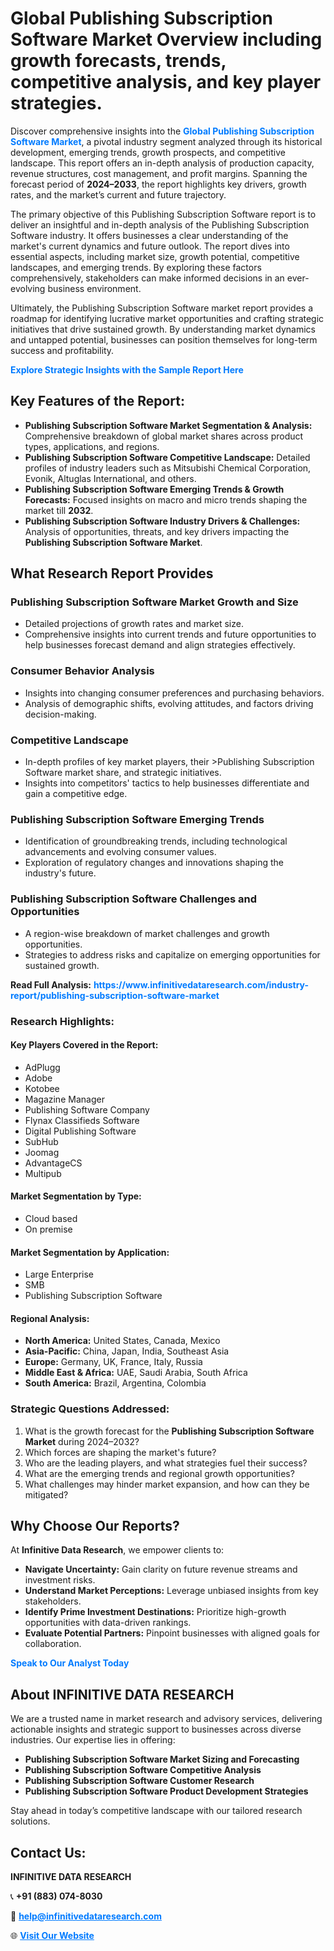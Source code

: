 <h1>Global Publishing Subscription Software Market Overview including growth forecasts, trends, competitive analysis, and key player strategies.</h1>
<p>
Discover comprehensive insights into the 
<a href="https://www.infinitivedataresearch.com/industry-report/publishing-subscription-software-market" rel="dofollow" style="color: #007BFF; text-decoration: none;"><strong>Global Publishing Subscription Software Market</strong></a>, a pivotal industry segment analyzed through its historical development, emerging trends, growth prospects, and competitive landscape. This report offers an in-depth analysis of production capacity, revenue structures, cost management, and profit margins. Spanning the forecast period of <strong>2024–2033</strong>, the report highlights key drivers, growth rates, and the market’s current and future trajectory.
</p>
<p>
The primary objective of this Publishing Subscription Software report is to deliver an insightful and in-depth analysis of the Publishing Subscription Software industry. It offers businesses a clear understanding of the market's current dynamics and future outlook. The report dives into essential aspects, including market size, growth potential, competitive landscapes, and emerging trends. By exploring these factors comprehensively, stakeholders can make informed decisions in an ever-evolving business environment.
</p>
<p>
Ultimately, the Publishing Subscription Software market report provides a roadmap for identifying lucrative market opportunities and crafting strategic initiatives that drive sustained growth. By understanding market dynamics and untapped potential, businesses can position themselves for long-term success and profitability.
</p>
<p>
<a href="https://www.infinitivedataresearch.com/request-sample/reportId=112369" style="color: #007BFF; text-decoration: none;"><strong>Explore Strategic Insights with the Sample Report Here</strong></a>
</p>

<h2>Key Features of the Report:</h2>
<ul>
<li><strong>Publishing Subscription Software Market Segmentation & Analysis:</strong> Comprehensive breakdown of global market shares across product types, applications, and regions.</li>
<li><strong>Publishing Subscription Software Competitive Landscape:</strong> Detailed profiles of industry leaders such as Mitsubishi Chemical Corporation, Evonik, Altuglas International, and others.</li>
<li><strong>Publishing Subscription Software Emerging Trends & Growth Forecasts:</strong> Focused insights on macro and micro trends shaping the market till <strong>2032</strong>.</li>
<li><strong>Publishing Subscription Software Industry Drivers & Challenges:</strong> Analysis of opportunities, threats, and key drivers impacting the <strong>Publishing Subscription Software Market</strong>.</li>
</ul>

<h2>What Research Report Provides</h2>
<h3>Publishing Subscription Software Market Growth and Size</h3>
<ul>
<li>Detailed projections of growth rates and market size.</li>
<li>Comprehensive insights into current trends and future opportunities to help businesses forecast demand and align strategies effectively.</li>
</ul>

<h3>Consumer Behavior Analysis</h3>
<ul>
<li>Insights into changing consumer preferences and purchasing behaviors.</li>
<li>Analysis of demographic shifts, evolving attitudes, and factors driving decision-making.</li>
</ul>

<h3>Competitive Landscape</h3>
<ul>
<li>In-depth profiles of key market players, their >Publishing Subscription Software market share, and strategic initiatives.</li>
<li>Insights into competitors' tactics to help businesses differentiate and gain a competitive edge.</li>
</ul>

<h3>Publishing Subscription Software Emerging Trends</h3>
<ul>
<li>Identification of groundbreaking trends, including technological advancements and evolving consumer values.</li>
<li>Exploration of regulatory changes and innovations shaping the industry's future.</li>
</ul>

<h3>Publishing Subscription Software Challenges and Opportunities</h3>
<ul>
<li>A region-wise breakdown of market challenges and growth opportunities.</li>
<li>Strategies to address risks and capitalize on emerging opportunities for sustained growth.</li>
</ul>
<p><strong>Read Full Analysis:</strong> <a href="https://www.infinitivedataresearch.com/industry-report/publishing-subscription-software-market" rel="dofollow" style="color: #007BFF; text-decoration: none;"><strong>https://www.infinitivedataresearch.com/industry-report/publishing-subscription-software-market</strong></a></p>
<h3>Research Highlights:</h3>
<h4>Key Players Covered in the Report:</h4>
<ul><li>AdPlugg</li><li>Adobe</li><li>Kotobee</li><li>Magazine Manager</li><li>Publishing Software Company</li><li>Flynax Classifieds Software</li><li>Digital Publishing Software</li><li>SubHub</li><li>Joomag</li><li>AdvantageCS</li><li>Multipub</li></ul>
<h4>Market Segmentation by Type:</h4>
<ul><li>Cloud based</li><li>On premise</li></ul>
<h4>Market Segmentation by Application:</h4>
<ul><li>Large Enterprise</li><li>SMB</li><li>Publishing Subscription Software</li></ul>

<h4>Regional Analysis:</h4>
<ul>
<li><strong>North America:</strong> United States, Canada, Mexico</li>
<li><strong>Asia-Pacific:</strong> China, Japan, India, Southeast Asia</li>
<li><strong>Europe:</strong> Germany, UK, France, Italy, Russia</li>
<li><strong>Middle East & Africa:</strong> UAE, Saudi Arabia, South Africa</li>
<li><strong>South America:</strong> Brazil, Argentina, Colombia</li>
</ul>

<h3>Strategic Questions Addressed:</h3>
<ol>
<li>What is the growth forecast for the <strong>Publishing Subscription Software Market</strong> during 2024–2032?</li>
<li>Which forces are shaping the market's future?</li>
<li>Who are the leading players, and what strategies fuel their success?</li>
<li>What are the emerging trends and regional growth opportunities?</li>
<li>What challenges may hinder market expansion, and how can they be mitigated?</li>
</ol>

<h2>Why Choose Our Reports?</h2>
<p>At <strong>Infinitive Data Research</strong>, we empower clients to:</p>
<ul>
<li><strong>Navigate Uncertainty:</strong> Gain clarity on future revenue streams and investment risks.</li>
<li><strong>Understand Market Perceptions:</strong> Leverage unbiased insights from key stakeholders.</li>
<li><strong>Identify Prime Investment Destinations:</strong> Prioritize high-growth opportunities with data-driven rankings.</li>
<li><strong>Evaluate Potential Partners:</strong> Pinpoint businesses with aligned goals for collaboration.</li>
</ul>
<p><a href="https://www.infinitivedataresearch.com/industry-report/publishing-subscription-software-market" rel="dofollow" style="color: #007BFF; text-decoration: none;"><strong>Speak to Our Analyst Today</strong></a></p>

<h2>About INFINITIVE DATA RESEARCH</h2>
<p>We are a trusted name in market research and advisory services, delivering actionable insights and strategic support to businesses across diverse industries. Our expertise lies in offering:</p>
<ul>
<li><strong>Publishing Subscription Software Market Sizing and Forecasting</strong></li>
<li><strong>Publishing Subscription Software Competitive Analysis</strong></li>
<li><strong>Publishing Subscription Software Customer Research</strong></li>
<li><strong>Publishing Subscription Software Product Development Strategies</strong></li>
</ul>
<p>Stay ahead in today’s competitive landscape with our tailored research solutions.</p>

<h2>Contact Us:</h2>
<p><strong>INFINITIVE DATA RESEARCH</strong></p>
<p>📞 <strong>+91 (883) 074-8030</strong></p>
<p>📧 <strong><a href="mailto:help@infinitivedataresearch.com" style="color: #007BFF;">help@infinitivedataresearch.com</a></strong></p>
<p>🌐 <strong><a href="https://www.infinitivedataresearch.com" rel="dofollow" style="color: #007BFF;">Visit Our Website</a></strong></p>